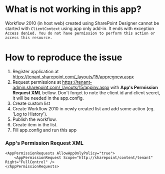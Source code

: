 # What is not working in this app?
Workflow 2010 (in host web) created using SharePoint Designer cannot be started with ``ClientContext`` using app only add-in. It ends with exception ``Access denied. You do not have permission to perform this action or access this resource.``

# How to reproduce the issue
1) Register application at https://tenant.sharepoint.com/_layouts/15/appregnew.aspx
2) Request permissions at https://tenant-admin.sharepoint.com/_layouts/15/appinv.aspx with **App's Permission Request XML** bellow. Don't forget to note the client id and client secret, it will be needed in the app.config.
3) Create custom list
4) Create Workflow 2010 in newly created list and add some action (eg. 'Log to History').
5) Publish the workflow.
6) Create item in the list.
7) Fill app.config and run this app

### App's Permission Request XML
```
<AppPermissionRequests AllowAppOnlyPolicy="true">
    <AppPermissionRequest Scope="http://sharepoint/content/tenant" Right="FullControl" />
</AppPermissionRequests>
```